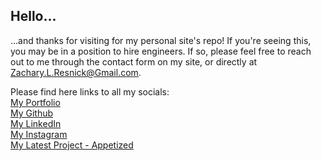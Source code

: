 <!-- Dimension by HTML5 UP
html5up.net | @ajlkn
Free for personal and commercial use under the CCA 3.0 license (html5up.net/license)


This is Dimension, a fun little one-pager with modal-ized (is that a word?) "pages"
and a cool depth effect (click on a menu item to see what I mean). Simple, fully
responsive, and kitted out with all the usual pre-styled elements you'd expect.
Hope you dig it :)

Demo images* courtesy of Unsplash, a radtastic collection of CC0 (public domain) images
you can use for pretty much whatever.

(* = not included)

AJ
aj@lkn.io | @ajlkn


Credits:

	Demo Images:
		Unsplash (unsplash.com)

	Icons:
		Font Awesome (fontawesome.io)

	Other:
		jQuery (jquery.com)
		Responsive Tools (github.com/ajlkn/responsive-tools) -->

## Hello...

...and thanks for visiting for my personal site's repo! If you're seeing this, you may be in a position to hire engineers. If so, please feel free to reach out to me through the contact form on my site, or directly at Zachary.L.Resnick@Gmail.com.

Please find here links to all my socials: <br/>
[My Portfolio](zacharyresnick.com)<br/>
[My Github](https://github.com/ZResnick)<br/>
[My LinkedIn](https://www.linkedin.com/in/zachresnick1/)<br/>
[My Instagram](https://www.instagram.com/zachzachresnickresnick/?hl=en)<br/>
[My Latest Project - Appetized](https://appetized.herokuapp.com)<br/>
